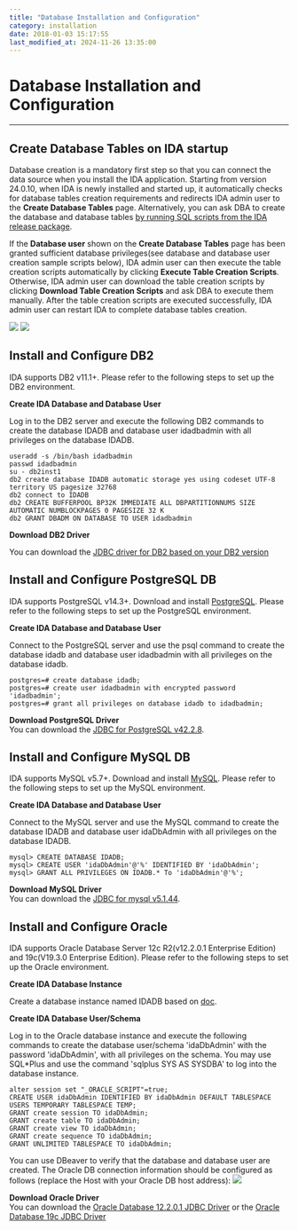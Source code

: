 ```yaml
---
title: "Database Installation and Configuration"
category: installation
date: 2018-01-03 15:17:55
last_modified_at: 2024-11-26 13:35:00
---
```


# Database Installation and Configuration
***

## Create Database Tables on IDA startup
Database creation is a mandatory first step so that you can connect the data source when you install the IDA application. Starting from version 24.0.10, when IDA is newly installed and started up, it automatically checks for database tables creation requirements and redirects IDA admin user to the **Create Database Tables** page. Alternatively, you can ask DBA to create the database and database tables [by running SQL scripts from the IDA release package](../references/references-database-installation-and-configuration-from-release-package).

If the **Database user** shown on the **Create Database Tables** page has been granted sufficient database privileges(see database and database user creation sample scripts below), IDA admin user can then execute the table creation scripts automatically by clicking **Execute Table Creation Scripts**. Otherwise, IDA admin user can download the table creation scripts by clicking **Download Table Creation Scripts** and ask DBA to execute them manually. After the table creation scripts are executed successfully, IDA admin user can restart IDA to complete database tables creation.

![][database_tables_creation_page_execute]
![][database_tables_creation_page_execute_result]


## Install and Configure DB2

IDA supports DB2 v11.1+. Please refer to the following steps to set up the DB2 environment.

**Create IDA Database and Database User**

Log in to the DB2 server and execute the following DB2 commands to create the database IDADB and database user idadbadmin with all privileges on the database IDADB.
```
useradd -s /bin/bash idadbadmin
passwd idadbadmin
su - db2inst1
db2 create database IDADB automatic storage yes using codeset UTF-8 territory US pagesize 32768
db2 connect to IDADB
db2 CREATE BUFFERPOOL BP32K IMMEDIATE ALL DBPARTITIONNUMS SIZE AUTOMATIC NUMBLOCKPAGES 0 PAGESIZE 32 K
db2 GRANT DBADM ON DATABASE TO USER idadbadmin
```

**Download DB2 Driver**

You can download the [JDBC driver for DB2 based on your DB2 version](https://www.ibm.com/support/pages/db2-jdbc-driver-versions-and-downloads)

## Install and Configure PostgreSQL DB

IDA supports PostgreSQL v14.3+. Download and install [PostgreSQL](https://www.postgresql.org/download/). Please refer to the following steps to set up the PostgreSQL environment.

**Create IDA Database and Database User**

Connect to the PostgreSQL server and use the psql command to create the database idadb and database user idadbadmin with all privileges on the database idadb.
```
postgres=# create database idadb;
postgres=# create user idadbadmin with encrypted password 'idadbadmin';
postgres=# grant all privileges on database idadb to idadbadmin;
```

**Download PostgreSQL Driver**\
You can download the [JDBC for PostgreSQL v42.2.8](https://jdbc.postgresql.org/download/postgresql-42.2.8.jar).

## Install and Configure MySQL DB

IDA supports MySQL v5.7+. Download and install [MySQL](https://dev.mysql.com/downloads/mysql/). Please refer to the following steps to set up the MySQL environment.

**Create IDA Database and Database User**

Connect to the MySQL server and use the MySQL command to create the database IDADB and database user idaDbAdmin with all privileges on the database IDADB.
```
mysql> CREATE DATABASE IDADB;
mysql> CREATE USER 'idaDbAdmin'@'%' IDENTIFIED BY 'idaDbAdmin';
mysql> GRANT ALL PRIVILEGES ON IDADB.* To 'idaDbAdmin'@'%';
```

**Download MySQL Driver**\
You can download the [JDBC for mysql v5.1.44](https://repo1.maven.org/maven2/mysql/mysql-connector-java/5.1.44/mysql-connector-java-5.1.44.jar).

## Install and Configure Oracle

IDA supports Oracle Database Server 12c R2(v12.2.0.1 Enterprise Edition) and 19c(V19.3.0 Enterprise Edition). Please refer to the following steps to set up the Oracle environment.

**Create IDA Database Instance**

Create a database instance named IDADB based on [doc](https://docs.oracle.com/database/121/ADMIN/create.htm#ADMIN002).

**Create IDA Database User/Schema**

Log in to the Oracle database instance and execute the following commands to create the database user/schema 'idaDbAdmin' with the password 'idaDbAdmin', with all privileges on the schema. You may use SQL*Plus and use the command 'sqlplus SYS AS SYSDBA' to log into the database instance.
```
alter session set "_ORACLE_SCRIPT"=true;
CREATE USER idaDbAdmin IDENTIFIED BY idaDbAdmin DEFAULT TABLESPACE USERS TEMPORARY TABLESPACE TEMP;
GRANT create session TO idaDbAdmin;
GRANT create table TO idaDbAdmin;
GRANT create view TO idaDbAdmin;
GRANT create sequence TO idaDbAdmin;
GRANT UNLIMITED TABLESPACE TO idaDbAdmin;
```

You can use DBeaver to verify that the database and database user are created. The Oracle DB connection information should be configured as follows (replace the Host with your Oracle DB host address):
![][dbeaver_oracle]

**Download Oracle Driver**\
You can download the [Oracle Database 12.2.0.1 JDBC Driver](https://www.oracle.com/database/technologies/jdbc-ucp-122-downloads.html) or the [Oracle Database 19c JDBC Driver](https://www.oracle.com/database/technologies/appdev/jdbc-ucp-19c-downloads.html)

[db2]: ../images/install/dbtable.png
[db2driver]: ../images/install/db2driver.png
[mysqldriver]: ../images/install/mysqldriver.png
[dbeaver_oracle]: ../images/install/dbeaver_oracle.png
[database_tables_creation_page_execute]: ../images/install/database_tables_creation_page_execute.png
[database_tables_creation_page_execute_result]: ../images/install/database_tables_creation_page_execute_result.png